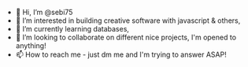 - 👋 Hi, I’m @sebi75
- 👀 I’m interested in building creative software with javascript & others,
- 🌱 I’m currently learning databases,
- 💞️ I’m looking to collaborate on different nice projects, I'm opened to anything!
- 📫 How to reach me - just dm me and I'm trying to answer ASAP!

<!---
sebi75/sebi75 is a ✨ special ✨ repository because its `README.md` (this file) appears on your GitHub profile.
You can click the Preview link to take a look at your changes.
--->
